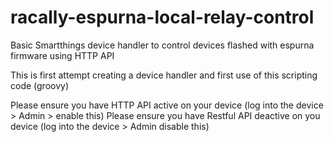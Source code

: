 # racally-espurna-local-relay-control
Basic Smartthings device handler to control devices flashed with espurna firmware using HTTP API

This is first attempt creating a device handler and first use of this scripting code (groovy)

Please ensure you have HTTP API active on your device (log into the device > Admin > enable this)
Please ensure you have Restful API deactive on you device (log into the device > Admin disable this)
